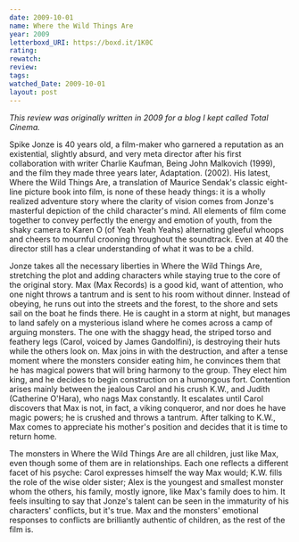 ```yaml
---
date: 2009-10-01
name: Where the Wild Things Are
year: 2009
letterboxd_URI: https://boxd.it/1K0C
rating:
rewatch:
review:
tags:
watched_Date: 2009-10-01
layout: post
---
```


*This review was originally written in 2009 for a blog I kept called Total Cinema.*

Spike Jonze is 40 years old, a film-maker who garnered a reputation as an existential, slightly absurd, and very meta director after his first collaboration with writer Charlie Kaufman, Being John Malkovich (1999), and the film they made three years later, Adaptation. (2002). His latest, Where the Wild Things Are, a translation of Maurice Sendak's classic eight-line picture book into film, is none of these heady things: it is a wholly realized adventure story where the clarity of vision comes from Jonze's masterful depiction of the child character's mind. All elements of film come together to convey perfectly the energy and emotion of youth, from the shaky camera to Karen O (of Yeah Yeah Yeahs) alternating gleeful whoops and cheers to mournful crooning throughout the soundtrack. Even at 40 the director still has a clear understanding of what it was to be a child.

Jonze takes all the necessary liberties in Where the Wild Things Are, stretching the plot and adding characters while staying true to the core of the original story. Max (Max Records) is a good kid, want of attention, who one night throws a tantrum and is sent to his room without dinner. Instead of obeying, he runs out into the streets and the forest, to the shore and sets sail on the boat he finds there. He is caught in a storm at night, but manages to land safely on a mysterious island where he comes across a camp of arguing monsters. The one with the shaggy head, the striped torso and feathery legs (Carol, voiced by James Gandolfini), is destroying their huts while the others look on. Max joins in with the destruction, and after a tense moment where the monsters consider eating him, he convinces them that he has magical powers that will bring harmony to the group. They elect him king, and he decides to begin construction on a humongous fort. Contention arises mainly between the jealous Carol and his crush K.W., and Judith (Catherine O'Hara), who nags Max constantly. It escalates until Carol discovers that Max is not, in fact, a viking conqueror, and nor does he have magic powers; he is crushed and throws a tantrum. After talking to K.W., Max comes to appreciate his mother's position and decides that it is time to return home.

The monsters in Where the Wild Things Are are all children, just like Max, even though some of them are in relationships. Each one reflects a different facet of his psyche: Carol expresses himself the way Max would; K.W. fills the role of the wise older sister; Alex is the youngest and smallest monster whom the others, his family, mostly ignore, like Max's family does to him. It feels insulting to say that Jonze's talent can be seen in the immaturity of his characters' conflicts, but it's true. Max and the monsters' emotional responses to conflicts are brilliantly authentic of children, as the rest of the film is.
